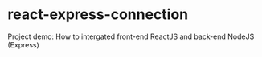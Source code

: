 # react-express-connection

Project demo: How to intergated front-end ReactJS and back-end NodeJS (Express)
